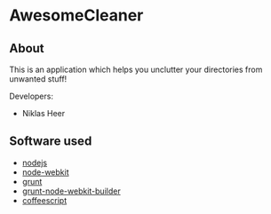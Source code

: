 AwesomeCleaner
==============


## About
This is an application which helps you unclutter your directories from unwanted stuff!

Developers:
- Niklas Heer


## Software used

- [nodejs](http://nodejs.org/)
- [node-webkit](https://github.com/rogerwang/node-webkit)
- [grunt](http://gruntjs.com/)
- [grunt-node-webkit-builder](https://github.com/mllrsohn/grunt-node-webkit-builder)
- [coffeescript](http://coffeescript.org/)
